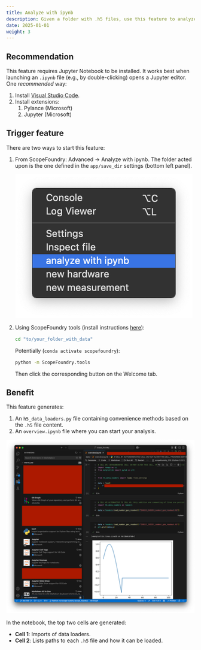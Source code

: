 ```yaml
---
title: Analyze with ipynb
description: Given a folder with .h5 files, use this feature to analyze data quickly. It provides convenient loading functions and an overview Jupyter notebook.
date: 2025-01-01
weight: 3
---
```


[getting_started_docs]:/docs/1_getting-started/


## Recommendation

This feature requires Jupyter Notebook to be installed. It works best when launching an `.ipynb` file (e.g., by double-clicking) opens a Jupyter editor. One *recommended* way:

1. Install [Visual Studio Code](https://code.visualstudio.com/download).
2. Install extensions:
   1. Pylance (Microsoft)
   2. Jupyter (Microsoft)

## Trigger feature

There are two ways to start this feature:

1. From ScopeFoundry: Advanced -> Analyze with ipynb. The folder acted upon is the one defined in the `app/save_dir` settings (bottom left panel).

    ![Screenshot 2025-01-12 at 17.45.20](launch_analyze.png)

2. Using ScopeFoundry tools (install instructions [here][getting_started_docs]):
    ```sh
    cd "to/your_folder_with_data"
    ```
    
    Potentially (`conda activate scopefoundry`):
    ```sh
    python -m ScopeFoundry.tools
    ```
    
    Then click the corresponding button on the Welcome tab.

## Benefit

This feature generates:

1. An `h5_data_loaders.py` file containing convenience methods based on the `.h5` file content.
2. An `overview.ipynb` file where you can start your analysis.

![analyze_with_ipynb](analyze_with_ipynb.png)

In the notebook, the top two cells are generated:

- **Cell 1**: Imports of data loaders.
- **Cell 2**: Lists paths to each `.h5` file and how it can be loaded.